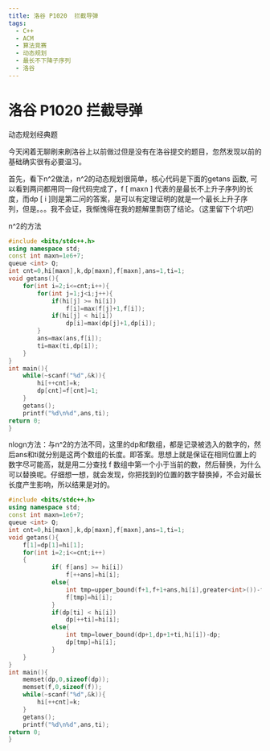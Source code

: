 ```yaml
---
title: 洛谷 P1020  拦截导弹
tags:
  - C++
  - ACM
  - 算法竞赛
  - 动态规划
  - 最长不下降子序列
  - 洛谷
---
```


# 洛谷 P1020  拦截导弹

动态规划经典题

今天闲着无聊刷来刷洛谷上以前做过但是没有在洛谷提交的题目，忽然发现以前的基础确实很有必要温习。

首先，看下n^2做法，n^2的动态规划很简单，核心代码是下面的getans 函数, 可以看到两问都用同一段代码完成了，f [ maxn ] 代表的是最长不上升子序列的长度，而dp [ i ]则是第二问的答案，是可以有定理证明的就是一个最长上升子序列，但是。。。我不会证，我惭愧得在我的题解里剽窃了结论。（这里留下个坑吧）

n^2的方法

```c++
#include <bits/stdc++.h>
using namespace std;
const int maxn=1e6+7;
queue <int> Q;
int cnt=0,hi[maxn],k,dp[maxn],f[maxn],ans=1,ti=1;
void getans(){
    for(int i=2;i<=cnt;i++){
        for(int j=1;j<i;j++){
            if(hi[j] >= hi[i])
                f[i]=max(f[j]+1,f[i]);
            if(hi[j] < hi[i])
                dp[i]=max(dp[j]+1,dp[i]);
        }
        ans=max(ans,f[i]);
        ti=max(ti,dp[i]);
    }
}
int main(){
    while(~scanf("%d",&k)){
        hi[++cnt]=k;
        dp[cnt]=f[cnt]=1;
    }
    getans();
    printf("%d\n%d",ans,ti);
return 0;
}
```

nlogn方法：与n^2的方法不同，这里的dp和f数组，都是记录被选入的数字的，然后ans和ti就分别是这两个数组的长度。即答案。思想上就是保证在相同位置上的数字尽可能高，就是用二分查找 f 数组中第一个小于当前的数，然后替换，为什么可以替换呢。仔细想一想，就会发现，你把找到的位置的数字替换掉，不会对最长长度产生影响，所以结果是对的。

```c++
#include <bits/stdc++.h>
using namespace std;
const int maxn=1e6+7;
queue <int> Q;
int cnt=0,hi[maxn],k,dp[maxn],f[maxn],ans=1,ti=1;
void getans(){
    f[1]=dp[1]=hi[1];
    for(int i=2;i<=cnt;i++)
    {
            if( f[ans] >= hi[i])
                f[++ans]=hi[i];
            else{
                int tmp=upper_bound(f+1,f+1+ans,hi[i],greater<int>())-f;//此处
                f[tmp]=hi[i];
            }
            if(dp[ti] < hi[i])
                dp[++ti]=hi[i];
            else{
                int tmp=lower_bound(dp+1,dp+1+ti,hi[i])-dp;
                dp[tmp]=hi[i];
            }
    }
}
int main(){
    memset(dp,0,sizeof(dp));
    memset(f,0,sizeof(f));
    while(~scanf("%d",&k)){
        hi[++cnt]=k;
    }
    getans();
    printf("%d\n%d",ans,ti);
return 0;
}
```


